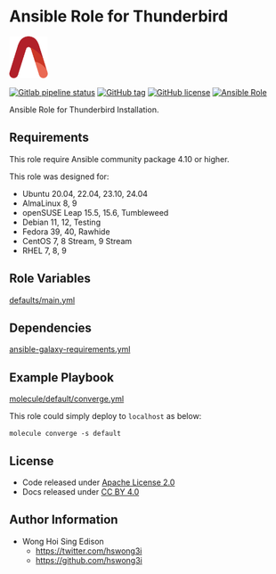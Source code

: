# Ansible Role for Thunderbird

<a href="https://alvistack.com" title="AlviStack" target="_blank"><img src="/alvistack.svg" height="75" alt="AlviStack"></a>

[![Gitlab pipeline status](https://img.shields.io/gitlab/pipeline/alvistack/ansible-role-thunderbird/master)](https://gitlab.com/alvistack/ansible-role-thunderbird/-/pipelines)
[![GitHub tag](https://img.shields.io/github/tag/alvistack/ansible-role-thunderbird.svg)](https://github.com/alvistack/ansible-role-thunderbird/tags)
[![GitHub license](https://img.shields.io/github/license/alvistack/ansible-role-thunderbird.svg)](https://github.com/alvistack/ansible-role-thunderbird/blob/master/LICENSE)
[![Ansible Role](https://img.shields.io/badge/galaxy-alvistack.thunderbird-blue.svg)](https://galaxy.ansible.com/alvistack/thunderbird)

Ansible Role for Thunderbird Installation.

## Requirements

This role require Ansible community package 4.10 or higher.

This role was designed for:

- Ubuntu 20.04, 22.04, 23.10, 24.04
- AlmaLinux 8, 9
- openSUSE Leap 15.5, 15.6, Tumbleweed
- Debian 11, 12, Testing
- Fedora 39, 40, Rawhide
- CentOS 7, 8 Stream, 9 Stream
- RHEL 7, 8, 9

## Role Variables

[defaults/main.yml](defaults/main.yml)

## Dependencies

[ansible-galaxy-requirements.yml](ansible-galaxy-requirements.yml)

## Example Playbook

[molecule/default/converge.yml](molecule/default/converge.yml)

This role could simply deploy to `localhost` as below:

    molecule converge -s default

## License

- Code released under [Apache License 2.0](LICENSE)
- Docs released under [CC BY 4.0](http://creativecommons.org/licenses/by/4.0/)

## Author Information

- Wong Hoi Sing Edison
  - <https://twitter.com/hswong3i>
  - <https://github.com/hswong3i>
